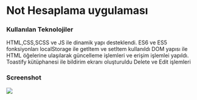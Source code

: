 <h1>Not Hesaplama uygulaması</h1>
<h3>Kullanılan Teknolojiler</h3>
HTML,CSS,SCSS ve JS  ile dinamik yapı desteklendi.
ES6 ve ES5 fonksiyonları
localStorage ile getItem ve setItem kullanıldı
DOM yapısı ile HTML öğelerine ulaşılarak güncelleme işlemleri ve erişim işlemlei yapıldı.
Toastify kütüphanesi ile bildirim ekranı oluşturuldu
Delete ve Edit işlemleri

<h3>Screenshot</h3>

![](NoteCalcApp.gif)
